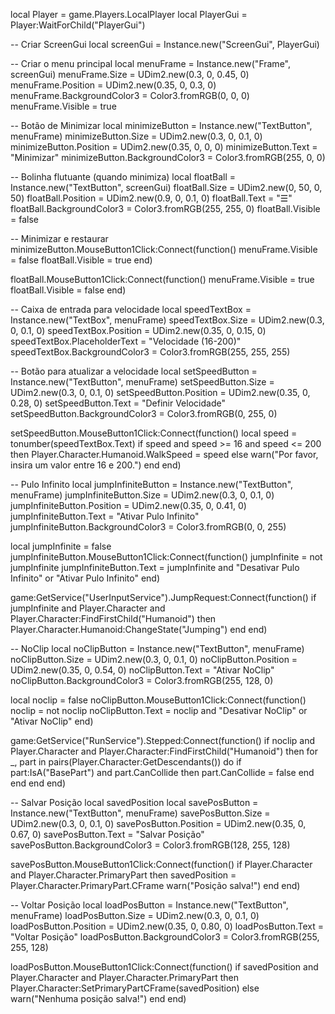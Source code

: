 local Player = game.Players.LocalPlayer
local PlayerGui = Player:WaitForChild("PlayerGui")

-- Criar ScreenGui
local screenGui = Instance.new("ScreenGui", PlayerGui)

-- Criar o menu principal
local menuFrame = Instance.new("Frame", screenGui)
menuFrame.Size = UDim2.new(0.3, 0, 0.45, 0)
menuFrame.Position = UDim2.new(0.35, 0, 0.3, 0)
menuFrame.BackgroundColor3 = Color3.fromRGB(0, 0, 0)
menuFrame.Visible = true

-- Botão de Minimizar
local minimizeButton = Instance.new("TextButton", menuFrame)
minimizeButton.Size = UDim2.new(0.3, 0, 0.1, 0)
minimizeButton.Position = UDim2.new(0.35, 0, 0, 0)
minimizeButton.Text = "Minimizar"
minimizeButton.BackgroundColor3 = Color3.fromRGB(255, 0, 0)

-- Bolinha flutuante (quando minimiza)
local floatBall = Instance.new("TextButton", screenGui)
floatBall.Size = UDim2.new(0, 50, 0, 50)
floatBall.Position = UDim2.new(0.9, 0, 0.1, 0)
floatBall.Text = "☰"
floatBall.BackgroundColor3 = Color3.fromRGB(255, 255, 0)
floatBall.Visible = false

-- Minimizar e restaurar
minimizeButton.MouseButton1Click:Connect(function()
    menuFrame.Visible = false
    floatBall.Visible = true
end)

floatBall.MouseButton1Click:Connect(function()
    menuFrame.Visible = true
    floatBall.Visible = false
end)

-- Caixa de entrada para velocidade
local speedTextBox = Instance.new("TextBox", menuFrame)
speedTextBox.Size = UDim2.new(0.3, 0, 0.1, 0)
speedTextBox.Position = UDim2.new(0.35, 0, 0.15, 0)
speedTextBox.PlaceholderText = "Velocidade (16-200)"
speedTextBox.BackgroundColor3 = Color3.fromRGB(255, 255, 255)

-- Botão para atualizar a velocidade
local setSpeedButton = Instance.new("TextButton", menuFrame)
setSpeedButton.Size = UDim2.new(0.3, 0, 0.1, 0)
setSpeedButton.Position = UDim2.new(0.35, 0, 0.28, 0)
setSpeedButton.Text = "Definir Velocidade"
setSpeedButton.BackgroundColor3 = Color3.fromRGB(0, 255, 0)

setSpeedButton.MouseButton1Click:Connect(function()
    local speed = tonumber(speedTextBox.Text)
    if speed and speed >= 16 and speed <= 200 then
        Player.Character.Humanoid.WalkSpeed = speed
    else
        warn("Por favor, insira um valor entre 16 e 200.")
    end
end)

-- Pulo Infinito
local jumpInfiniteButton = Instance.new("TextButton", menuFrame)
jumpInfiniteButton.Size = UDim2.new(0.3, 0, 0.1, 0)
jumpInfiniteButton.Position = UDim2.new(0.35, 0, 0.41, 0)
jumpInfiniteButton.Text = "Ativar Pulo Infinito"
jumpInfiniteButton.BackgroundColor3 = Color3.fromRGB(0, 0, 255)

local jumpInfinite = false
jumpInfiniteButton.MouseButton1Click:Connect(function()
    jumpInfinite = not jumpInfinite
    jumpInfiniteButton.Text = jumpInfinite and "Desativar Pulo Infinito" or "Ativar Pulo Infinito"
end)

game:GetService("UserInputService").JumpRequest:Connect(function()
    if jumpInfinite and Player.Character and Player.Character:FindFirstChild("Humanoid") then
        Player.Character.Humanoid:ChangeState("Jumping")
    end
end)

-- NoClip
local noClipButton = Instance.new("TextButton", menuFrame)
noClipButton.Size = UDim2.new(0.3, 0, 0.1, 0)
noClipButton.Position = UDim2.new(0.35, 0, 0.54, 0)
noClipButton.Text = "Ativar NoClip"
noClipButton.BackgroundColor3 = Color3.fromRGB(255, 128, 0)

local noclip = false
noClipButton.MouseButton1Click:Connect(function()
    noclip = not noclip
    noClipButton.Text = noclip and "Desativar NoClip" or "Ativar NoClip"
end)

game:GetService("RunService").Stepped:Connect(function()
    if noclip and Player.Character and Player.Character:FindFirstChild("Humanoid") then
        for _, part in pairs(Player.Character:GetDescendants()) do
            if part:IsA("BasePart") and part.CanCollide then
                part.CanCollide = false
            end
        end
    end
end)

-- Salvar Posição
local savedPosition
local savePosButton = Instance.new("TextButton", menuFrame)
savePosButton.Size = UDim2.new(0.3, 0, 0.1, 0)
savePosButton.Position = UDim2.new(0.35, 0, 0.67, 0)
savePosButton.Text = "Salvar Posição"
savePosButton.BackgroundColor3 = Color3.fromRGB(128, 255, 128)

savePosButton.MouseButton1Click:Connect(function()
    if Player.Character and Player.Character.PrimaryPart then
        savedPosition = Player.Character.PrimaryPart.CFrame
        warn("Posição salva!")
    end
end)

-- Voltar Posição
local loadPosButton = Instance.new("TextButton", menuFrame)
loadPosButton.Size = UDim2.new(0.3, 0, 0.1, 0)
loadPosButton.Position = UDim2.new(0.35, 0, 0.80, 0)
loadPosButton.Text = "Voltar Posição"
loadPosButton.BackgroundColor3 = Color3.fromRGB(255, 255, 128)

loadPosButton.MouseButton1Click:Connect(function()
    if savedPosition and Player.Character and Player.Character.PrimaryPart then
        Player.Character:SetPrimaryPartCFrame(savedPosition)
    else
        warn("Nenhuma posição salva!")
    end
end)